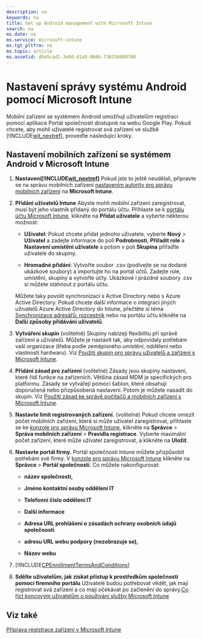 ```yaml
---
description: na
keywords: na
title: Set up Android management with Microsoft Intune
search: na
ms.date: na
ms.service: microsoft-intune
ms.tgt_pltfrm: na
ms.topic: article
ms.assetid: dbe5cad1-3e0d-41a9-966b-738156089700
---
```

# Nastaven&#237; spr&#225;vy syst&#233;mu Android pomoc&#237; Microsoft Intune
Mobilní zařízení se systémem Android umožňují uživatelům registraci pomocí aplikace Portál společnosti dostupné na webu Google Play. Pokud chcete, aby mohli uživatelé registrovat svá zařízení ve službě [!INCLUDE[wit_nextref](../Token/wit_nextref_md.md)], proveďte následující kroky.

## Nastavení mobilních zařízení se systémem Android v Microsoft Intune

1.  **Nastavení[!INCLUDE[wit_nextref](../Token/wit_nextref_md.md)]** 
    Pokud jste to ještě neudělali, připravte se na správu mobilních zařízení [nastavením autority pro správu mobilních zařízení](https://technet.microsoft.com/library/mt346013.aspx) na **Microsoft Intune**.

2.  **Přidání uživatelů Intune** 
    Abyste mohli mobilní zařízení zaregistrovat, musí být jeho vlastník přidaný do portálu účtu. Přihlaste se k [portálu účtu Microsoft Intune](http://go.microsoft.com/fwlink/?LinkId=698854), klikněte na **Přidat uživatele** a vyberte některou možnost:

    -   **Uživatel**: Pokud chcete přidat jednoho uživatele, vyberte **Nový** &gt; **Uživatel** a zadejte informace do polí **Podrobnosti**, **Přiřadit role** a **Nastavení umístění uživatele** a potom v poli **Skupina** přiřaďte uživatele do skupiny.

    -   **Hromadné přidání**: Vytvořte soubor .csv (podívejte se na dodané ukázkové soubory) a importujte ho na portál účtů. Zadejte role, umístění, skupiny a vytvořte účty. Ukázkové i prázdné soubory .csv si můžete stáhnout z portálu účtu.

    Můžete taky povolit synchronizaci s Active Directory nebo s Azure Active Directory. Pokud chcete další informace o integraci jiných uživatelů Azure Active Directory do Intune, přečtěte si téma [Synchronizace adresářů: rozcestník](http://go.microsoft.com/fwlink/?LinkId=511540) nebo na portálu účtu klikněte na **Další způsoby přidávání uživatelů**.

3.  **Vytváření skupin**  (volitelné)
    Skupiny nabízejí flexibilitu při správě zařízení a uživatelů. Můžete je nastavit tak, aby odpovídaly potřebám vaší organizace (třeba podle zeměpisného umístění, oddělení nebo vlastností hardwaru).   Viz [Použití skupin pro správu uživatelů a zařízení s Microsoft Intune](../Topic/Use_groups_to_manage_users_and_devices_with_Microsoft_Intune.md).

4.  **Přidání zásad pro zařízení** (volitelné)
    Zásady jsou skupiny nastavení, které řídí funkce na zařízeních. Většina zásad MDM je specifických pro platformu. Zásady se vytvářejí pomocí šablon, které obsahují doporučená nebo přizpůsobená nastavení. Potom je můžete nasadit do skupin. Viz [Použití zásad ke správě počítačů a mobilních zařízení s Microsoft Intune](../Topic/Use_policies_to_manage_computers_and_mobile_devices_with_Microsoft_Intune.md).

5.  **Nastavte limit registrovaných zařízení.** (volitelné) 
    Pokud chcete omezit počet mobilních zařízení, která si může uživatel zaregistrovat, přihlaste se ke [konzole pro správu Microsoft Intune](http://manage.microsoft.com), klikněte na **Správce** &gt; **Správa mobilních zařízení** &gt; **Pravidla registrace**. Vyberte maximální počet zařízení, které může uživatel zaregistrovat, a klikněte na **Uložit**.

6.  **Nastavte portál firmy.**
     Portál společnosti Intune můžete přizpůsobit potřebám své firmy. V [konzole pro správu Microsoft Intune](http://manage.microsoft.com) klikněte na **Správce** &gt; **Portál společnosti**. Co můžete nakonfigurovat:

    -   **název společnosti,**

    -   **Jméno kontaktní osoby oddělení IT**

    -   **Telefonní číslo oddělení IT**

    -   **Další informace**

    -   **Adresa URL prohlášení o zásadách ochrany osobních údajů společnosti**

    -   **adresu URL webu podpory (nezobrazuje se),**

    -   **Název webu**

7.  [!INCLUDE[CPEnrollmentTermsAndConditions](../Token/CPEnrollmentTermsAndConditions_md.md)]

8.  **Sdělte uživatelům, jak získat přístup k prostředkům společnosti pomocí firemního portálu** 
    Uživatelé budou potřebovat vědět, jak mají registrovat svá zařízení a co mají očekávat po začlenění do správy.[Co říct koncovým uživatelům o používání služby Microsoft Intune](../Topic/What_to_tell_your_end_users_about_using_Microsoft_Intune.md)

## Viz také
[Příprava registrace zařízení v Microsoft Intune](../Topic/Get_ready_to_enroll_devices_in_Microsoft_Intune.md)

